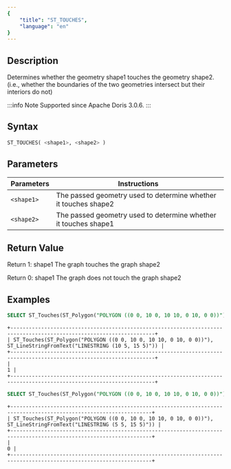 ```yaml
---
{
    "title": "ST_TOUCHES",
    "language": "en"
}
---
```


<!-- 
Licensed to the Apache Software Foundation (ASF) under one
or more contributor license agreements.  See the NOTICE file
distributed with this work for additional information
regarding copyright ownership.  The ASF licenses this file
to you under the Apache License, Version 2.0 (the
"License"); you may not use this file except in compliance
with the License.  You may obtain a copy of the License at

  http://www.apache.org/licenses/LICENSE-2.0

Unless required by applicable law or agreed to in writing,
software distributed under the License is distributed on an
"AS IS" BASIS, WITHOUT WARRANTIES OR CONDITIONS OF ANY
KIND, either express or implied.  See the License for the
specific language governing permissions and limitations
under the License.
-->

## Description

Determines whether the geometry shape1 touches the geometry shape2. (i.e., whether the boundaries of the two geometries intersect but their interiors do not)

:::info Note
Supported since Apache Doris 3.0.6.
:::

## Syntax

```sql
ST_TOUCHES( <shape1>, <shape2> )
```

## Parameters

| Parameters | Instructions |
|----------|------------------------|
| `<shape1>` | The passed geometry used to determine whether it touches shape2 |
| `<shape2>` | The passed geometry used to determine whether it touches shape1 |

## Return Value

Return 1: shape1 The graph touches the graph shape2

Return 0: shape1 The graph does not touch the graph shape2


## Examples

```sql
SELECT ST_Touches(ST_Polygon("POLYGON ((0 0, 10 0, 10 10, 0 10, 0 0))"), ST_LineStringFromText("LINESTRING (10 5, 15 5)"));
```

```text
+---------------------------------------------------------------------------------------------------------------------+
| ST_Touches(ST_Polygon("POLYGON ((0 0, 10 0, 10 10, 0 10, 0 0))"), ST_LineStringFromText("LINESTRING (10 5, 15 5)")) |
+---------------------------------------------------------------------------------------------------------------------+
|                                                                                                                   1 |
+---------------------------------------------------------------------------------------------------------------------+
```

```sql
SELECT ST_Touches(ST_Polygon("POLYGON ((0 0, 10 0, 10 10, 0 10, 0 0))"), ST_LineStringFromText("LINESTRING (5 5, 15 5)"));
```

```text
+--------------------------------------------------------------------------------------------------------------------+
| ST_Touches(ST_Polygon("POLYGON ((0 0, 10 0, 10 10, 0 10, 0 0))"), ST_LineStringFromText("LINESTRING (5 5, 15 5)")) |
+--------------------------------------------------------------------------------------------------------------------+
|                                                                                                                  0 |
+--------------------------------------------------------------------------------------------------------------------+
```

